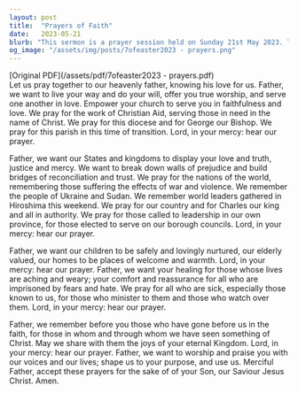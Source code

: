 ```yaml
---
layout: post
title:  "Prayers of Faith"
date:   2023-05-21
blurb: "This sermon is a prayer session held on Sunday 21st May 2023. The prayers are directed towards the church, states, children, the elderly, and the sick. It also includes prayers for world peace, especially for Ukraine and Sudan, and for world leaders. The sermon ends with a plea for God's healing and comfort for those in need."
og_image: "/assets/img/posts/7ofeaster2023 - prayers.png"
---
```

[Original PDF](/assets/pdf/7ofeaster2023 - prayers.pdf)    
Let us pray together to our heavenly father, knowing his love for us. Father, we want to live your way and do your will, offer you true worship, and serve one another in love. Empower your church to serve you in faithfulness and love. We pray for the work of Christian Aid, serving those in need in the name of Christ. We pray for this diocese and for George our Bishop. We pray for this parish in this time of transition. Lord, in your mercy: hear our prayer.

Father, we want our States and kingdoms to display your love and truth, justice and mercy. We want to break down walls of prejudice and build bridges of reconciliation and trust. We pray for the nations of the world, remembering those suffering the effects of war and violence. We remember the people of Ukraine and Sudan. We remember world leaders gathered in Hiroshima this weekend. We pray for our country and for Charles our king and all in authority. We pray for those called to leadership in our own province, for those elected to serve on our borough councils. Lord, in your mercy: hear our prayer.

Father, we want our children to be safely and lovingly nurtured, our elderly valued, our homes to be places of welcome and warmth. Lord, in your mercy: hear our prayer. Father, we want your healing for those whose lives are aching and weary; your comfort and reassurance for all who are imprisoned by fears and hate. We pray for all who are sick, especially those known to us, for those who minister to them and those who watch over them. Lord, in your mercy: hear our prayer.

Father, we remember before you those who have gone before us in the faith, for those in whom and through whom we have seen something of Christ. May we share with them the joys of your eternal Kingdom. Lord, in your mercy: hear our prayer. Father, we want to worship and praise you with our voices and our lives; shape us to your purpose, and use us. Merciful Father, accept these prayers for the sake of of your Son, our Saviour Jesus Christ. Amen.
